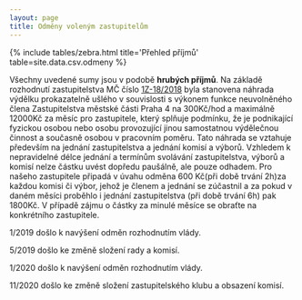 ```yaml
---
layout: page
title: Odměny voleným zastupitelům
---
```


{% include tables/zebra.html title='Přehled příjmů' table=site.data.csv.odmeny %}



Všechny uvedené sumy jsou v podobě **hrubých příjmů**. Na základě rozhodnutí zastupitelstva MČ číslo [1Z-18/2018](http://www.praha4.cz/ke-stanoveni-vyse-mesicni-odmeny-neuvolnenym-clenum-Zastupitelstva-mestske-casti-Praha-4-a-navrh-ke-stanoveni-vyse-nahrady-usleho-vydelku-neuvolnenym-clenum-Zastupitelstva-mestske-casti-Praha-4-a-1.html) byla stanovena náhrada výdělku prokazatelně ušlého v souvislosti s výkonem funkce neuvolněného člena Zastupitelstva městské části Praha 4 na 300Kč/hod a maximálně 12000Kč za měsíc pro zastupitele, který splňuje podmínku, že je podnikající fyzickou osobou nebo osobu provozující jinou samostatnou výdělečnou činnost a současně osobou v pracovním poměru. Tato náhrada se vztahuje především na jednání zastupitelstva a jednání komisí a výborů. Vzhledem k nepravidelné délce jednání a termínům svolávání zastupitelstva, výborů a komisí nelze částku uvést dopředu paušálně, ale pouze odhadem. Pro našeho zastupitele připadá v úvahu odměna 600 Kč(při době trvání 2h)za každou komisi či výbor, jehož je členem a jednání se zúčastnil a za pokud v daném měsíci proběhlo i jednání zastupitelstva (při době trvání 6h) pak 1800Kč. V případě zájmu o částky za minulé měsíce se obraťte na konkrétního zastupitele.

1/2019 došlo k navýšení odměn rozhodnutím vlády.

5/2019 došlo ke změně složení rady a komisí.

1/2020 došlo k navýšení odměn rozhodnutím vlády.

11/2020 došlo ke změně složení zastupitelského klubu a obsazení komisí.
